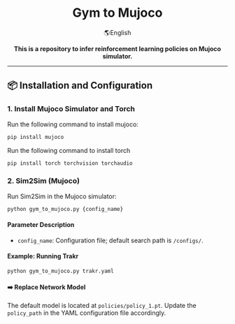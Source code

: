 <div align="center">
  <h1 align="center">Gym to Mujoco</h1>
  <p align="center">
    <span> 🌎English </span> 
  </p>
</div>

<p align="center">
  <strong>This is a repository to infer reinforcement learning policies on Mujoco simulator.</strong> 
</p>

---

## 📦 Installation and Configuration

### 1. Install Mujoco Simulator and Torch

Run the following command to install mujoco:

```bash
pip install mujoco
```

Run the following command to install torch

```bash
pip install torch torchvision torchaudio
```

### 2. Sim2Sim (Mujoco)

Run Sim2Sim in the Mujoco simulator:

```bash
python gym_to_mujoco.py {config_name}
```

#### Parameter Description
- `config_name`: Configuration file; default search path is `/configs/`.

#### Example: Running Trakr

```bash
python gym_to_mujoco.py trakr.yaml
```

#### ➡️ Replace Network Model

The default model is located at `policies/policy_1.pt`. Update the `policy_path` in the YAML configuration file accordingly.
